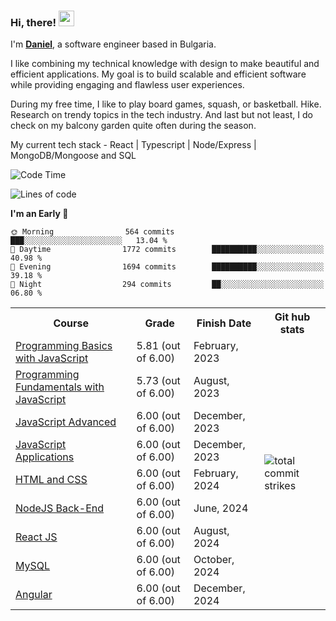 ### Hi, there! <img src="https://emojis.slackmojis.com/emojis/images/1536351075/4594/blob-wave.gif" width="25"/>

I'm [**Daniel**](https://daniel-batanov.onrender.com), a software engineer based in Bulgaria.   

I like combining my technical knowledge with design to make beautiful and efficient applications. My goal is to build scalable and efficient software while providing engaging and flawless user experiences.

During my free time, I like to play board games, squash, or basketball. Hike. Research on trendy topics in the tech industry. And last but not least, I do check on my balcony garden quite often during the season.

My current tech stack - React | Typescript | Node/Express | MongoDB/Mongoose and SQL

<!--START_SECTION:waka-->
![Code Time](http://img.shields.io/badge/Code%20Time-1%2C583%20hrs%2044%20mins-blue)

![Lines of code](https://img.shields.io/badge/From%20Hello%20World%20I%27ve%20Written-750.1%20thousand%20lines%20of%20code-blue)

**I'm an Early 🐤** 

```text
🌞 Morning                564 commits         ███░░░░░░░░░░░░░░░░░░░░░░   13.04 % 
🌆 Daytime                1772 commits        ██████████░░░░░░░░░░░░░░░   40.98 % 
🌃 Evening                1694 commits        ██████████░░░░░░░░░░░░░░░   39.18 % 
🌙 Night                  294 commits         ██░░░░░░░░░░░░░░░░░░░░░░░   06.80 % 
```



<!--END_SECTION:waka-->


<table>
  <tr>
    <th>Course</th>
    <th>Grade</th>
    <th>Finish Date</th>
    <th>Git hub stats</th>
  </tr>
  <tr>
    <td><a href="https://softuni.bg/Certificates/Details/159814/4fcfee60">Programming Basics with JavaScript</a></td>
    <td>5.81 (out of 6.00)</td>
    <td>February, 2023</td>
    <td rowspan="9"><img align="center" src="https://github-readme-streak-stats.herokuapp.com/?user=batanoffs&hide_border=true" alt="total commit strikes"/></td>
  </tr>
  <tr>
    <td><a href="https://softuni.bg/Certificates/Details/180198/31625e83">Programming Fundamentals with JavaScript</a></td>
    <td>5.73 (out of 6.00)</td>
    <td>August, 2023</td>
  </tr>
  <tr>
    <td><a href="https://softuni.bg/Certificates/Details/195467/d2fe5f99">JavaScript Advanced</a></td>
    <td>6.00 (out of 6.00)</td>
    <td>December, 2023</td>
  </tr>
  <tr>
    <td><a href="https://softuni.bg/Certificates/Details/195298/1f9f9bde">JavaScript Applications</a></td>
    <td>6.00 (out of 6.00)</td>
    <td>December, 2023</td>
  </tr>
  <tr>
    <td><a href="https://softuni.bg/certificates/details/205221/f430eb0f">HTML and CSS</a></td>
    <td>6.00 (out of 6.00)</td>
    <td>February, 2024</td>
  </tr>
  <tr>
    <td><a href="https://softuni.bg/certificates/details/218275/6b86be8a">NodeJS Back-End</a></td>
    <td>6.00 (out of 6.00)</td>
    <td>June, 2024</td>
  </tr>
  <tr>
    <td><a href="https://softuni.bg/Certificates/Details/223751/509209a4">React JS</a></td>
    <td>6.00 (out of 6.00)</td>
    <td>August, 2024</td>
  </tr>
  <tr>
    <td><a href="https://softuni.bg/certificates/details/226193/b51bd6a0">MySQL</a></td>
    <td>6.00 (out of 6.00)</td>
    <td>October, 2024</td>
  </tr>
   <tr>
    <td><a href="https://softuni.bg/Certificates/Details/234678/df131946">Angular</a></td>
    <td>6.00 (out of 6.00)</td>
    <td>December, 2024</td>
  </tr>
</table>

 <!-- <a href="#"><img align="center" src="https://github-profile-trophy.vercel.app/?username=batanoffs&column=-1&margin-w=8&margin-h=2" alt="GitHub Trophies" /></a> -->




